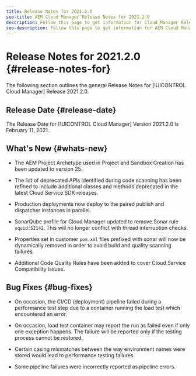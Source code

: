 ```yaml
---
title: Release Notes for 2021.2.0
seo-title: AEM Cloud Manager Release Notes for 2021.2.0
description: Follow this page to get information for Cloud Manager Release 2021.2.0
seo-description: Follow this page to get information for AEM Cloud Manager Release 2021.2.0
---
```

# Release Notes for 2021.2.0 {#release-notes-for}

The following section outlines the general Release Notes for [!UICONTROL Cloud Manager] Release 2021.2.0.

## Release Date {#release-date}

The Release Date for [!UICONTROL Cloud Manager] Version 2021.2.0 is February 11, 2021.

## What's New {#whats-new}

* The AEM Project Archetype used in Project and Sandbox Creation has been updated to version 25. 

* The list of deprecated APIs identified during code scanning has been refined to include additional classes and methods deprecated in the latest Cloud Service SDK releases.

* Production deployments now deploy to the paired publish and dispatcher instances in parallel. 

* SonarQube profile for Cloud Manager updated to remove Sonar rule `squid:S2142`. This will no longer conflict with thread interruption checks.

* Properties set in customer `pom.xml` files prefixed with sonar will now be dynamically removed in order to avoid build and quality scanning failures.

* Additional Code Quality Rules have been added to cover Cloud Service Compatibility issues.

## Bug Fixes {#bug-fixes}

* On occasion, the CI/CD (deployment) pipeline failed during a performance test step due to a container running the load test which encountered an error.

* On occasion, load test container may report the run as failed even if only one exception happens. The failure will be reported only if the testing process cannot be restored.

* Certain casing mismatches between the way environment names were stored would lead to performance testing failures.

* Some pipeline failures were incorrectly reported as pipeline errors.